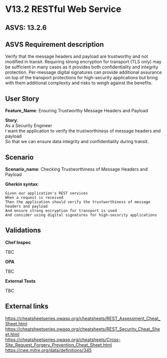 # V13.2 RESTful Web Service

## ASVS: 13.2.6

## ASVS Requirement description

Verify that the message headers and payload are trustworthy and
not modified in transit. Requiring strong encryption for transport
(TLS only) may be sufficient in many cases as it provides both 
confidentiality and integrity protection. Per-message digital 
signatures can provide additional assurance on top of the 
transport protections for high-security applications but bring
with them additional complexity and risks to weigh against the
benefits.

## User Story

**Feature_Name**: Ensuring Trustworthy Message Headers and Payload

**Story**:\
As a Security Engineer\
I want the application to verify the trustworthiness of message headers and payload\
So that we can ensure data integrity and confidentiality during transit.

## Scenario

**Scenario_name**: Checking Trustworthiness of Message Headers and Payload

**Gherkin syntax**:

```gherkin
Given our application's REST services
When a request is received
Then the application should verify the trustworthiness of message headers and payload
And ensure strong encryption for transport is used
And consider using digital signatures for high-security applications
```

## Validations

**Chef Inspec**

TBC

**OPA**

TBC

**External Tests**

TBC

## External links

<https://cheatsheetseries.owasp.org/cheatsheets/REST_Assessment_Cheat_Sheet.html>\
<https://cheatsheetseries.owasp.org/cheatsheets/REST_Security_Cheat_Sheet.html>\
<https://cheatsheetseries.owasp.org/cheatsheets/Cross-Site_Request_Forgery_Prevention_Cheat_Sheet.html>\
<https://cwe.mitre.org/data/definitions/345>
